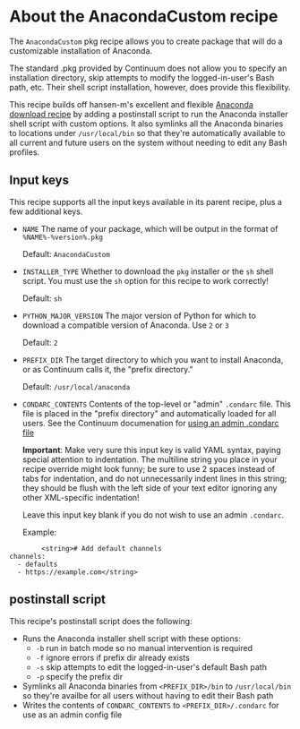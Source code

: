# About the AnacondaCustom recipe

The `AnacondaCustom` pkg recipe allows you to create package that will do a
customizable installation of Anaconda.

The standard .pkg provided by Continuum does not allow you to specify an 
installation directory, skip attempts to modify the logged-in-user's Bash path, 
etc. Their shell script installation, however, does provide this flexibility.

This recipe builds off hansen-m's excellent and flexible [Anaconda download 
recipe](https://github.com/autopkg/hansen-m-recipes/blob/master/Continuum/Anaconda.download.recipe)
by adding a postinstall script to run the Anaconda installer shell script with
custom options. It also symlinks all the Anaconda binaries to locations under
`/usr/local/bin` so that they're automatically available to all current and
future users on the system without needing to edit any Bash profiles.

## Input keys

This recipe supports all the input keys available in its parent recipe, plus
a few additional keys.

- `NAME`
    The name of your package, which will be output in the format of `%NAME%-%version%.pkg`

    Default: `AnacondaCustom`
- `INSTALLER_TYPE`
    Whether to download the `pkg` installer or the `sh` shell script. You must
    use the `sh` option for this recipe to work correctly!

    Default: `sh`
- `PYTHON_MAJOR_VERSION`
    The major version of Python for which to download a compatible version of
    Anaconda. Use `2` or `3`

    Default: `2`
- `PREFIX_DIR`
    The target directory to which you want to install Anaconda, or as Continuum
    calls it, the "prefix directory."

    Default: `/usr/local/anaconda`
- `CONDARC_CONTENTS`
    Contents of the top-level or "admin" `.condarc` file. This file is placed
    in the "prefix directory" and automatically loaded for all users. See the
    Continuum documenation for [using an admin .condarc file](https://conda.io/docs/user-guide/configuration/admin-multi-user-install.html)

    **Important**: Make very sure this input key is valid YAML syntax, paying 
    special attention to indentation. The multiline string you place in your
    recipe override might look funny; be sure to use 2 spaces instead of tabs
    for indentation, and do not unnecessarily indent lines in this string; they
    should be flush with the left side of your text editor ignoring any other
    XML-specific indentation!

    Leave this input key blank if you do not wish to use an admin `.condarc`.

    Example:
```
        <string># Add default channels
channels:
  - defaults
  - https://example.com</string>
```

## postinstall script

This recipe's postinstall script does the following:

- Runs the Anaconda installer shell script with these options:
    - `-b` run in batch mode so no manual intervention is required
    - `-f` ignore errors if prefix dir already exists
    - `-s` skip attempts to edit the logged-in-user's default Bash path
    - `-p` specify the prefix dir
- Symlinks all Anaconda binaries from `<PREFIX_DIR>/bin` to `/usr/local/bin` so
they're availbe for all users without having to edit their Bash path
- Writes the contents of `CONDARC_CONTENTS` to `<PREFIX_DIR>/.condarc` for use
as an admin config file
